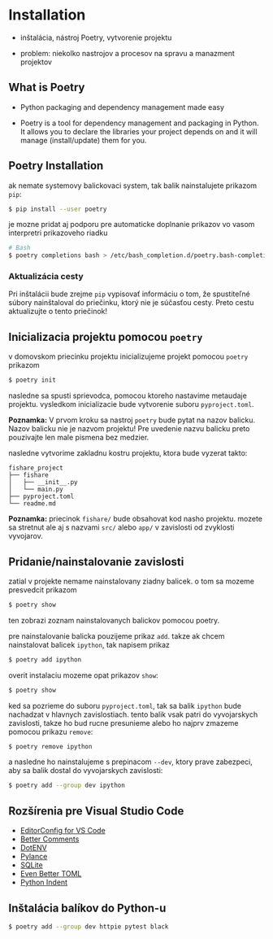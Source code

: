 # Installation

* inštalácia, nástroj Poetry, vytvorenie projektu

* problem: niekolko nastrojov a procesov na spravu a manazment projektov


## What is Poetry

* Python packaging and dependency management made easy

* Poetry is a tool for dependency management and packaging in Python. It allows you to declare the libraries your project depends on and it will manage (install/update) them for you.


## Poetry Installation

ak nemate systemovy balickovaci system, tak balik nainstalujete prikazom `pip`:

```bash
$ pip install --user poetry
```

je mozne pridat aj podporu pre automaticke doplnanie prikazov vo vasom interpretri prikazoveho riadku

```bash
# Bash
$ poetry completions bash > /etc/bash_completion.d/poetry.bash-completion
```


### Aktualizácia cesty

Pri inštalácii bude zrejme `pip` vypisovať informáciu o tom, že spustiteľné súbory nainštaloval do priečinku, ktorý nie je súčasťou cesty. Preto cestu aktualizujte o tento priečinok!


## Inicializacia projektu pomocou `poetry`

v domovskom priecinku projektu inicializujeme projekt pomocou `poetry` prikazom

```bash
$ poetry init
```

nasledne sa spusti sprievodca, pomocou ktoreho nastavime metaudaje projektu. vysledkom inicializacie bude vytvorenie suboru `pyproject.toml`.

**Poznamka:** V prvom kroku sa nastroj `poetry` bude pytat na nazov balicku. Nazov balicku nie je nazvom projektu! Pre uvedenie nazvu balicku preto pouzivajte len male pismena bez medzier.

nasledne vytvorime zakladnu kostru projektu, ktora bude vyzerat takto:

```
fishare_project
├── fishare
│   ├── __init__.py
│   └── main.py
├── pyproject.toml
└── readme.md
```

**Poznamka:** priecinok `fishare/` bude obsahovat kod nasho projektu. mozete sa stretnut ale aj s nazvami `src/` alebo `app/` v zavislosti od zvyklosti vyvojarov.


## Pridanie/nainstalovanie zavislosti

zatial v projekte nemame nainstalovany ziadny balicek. o tom sa mozeme presvedcit prikazom

```bash
$ poetry show
```

ten zobrazi zoznam nainstalovanych balickov pomocou poetry.

pre nainstalovanie balicka pouzijeme prikaz `add`. takze ak chcem nainstalovat balicek `ipython`, tak napisem prikaz

```bash
$ poetry add ipython
```

overit instalaciu mozeme opat prikazov `show`:

```bash
$ poetry show
```

ked sa pozrieme do suboru `pyproject.toml`, tak sa balik `ipython` bude nachadzat v hlavnych zavislostiach. tento balik vsak patri do vyvojarskych zavislosti, takze ho bud rucne presunieme alebo ho najprv zmazeme pomocou prikazu `remove`:

```bash
$ poetry remove ipython
```

a nasledne ho nainstalujeme s prepinacom `--dev`, ktory prave zabezpeci, aby sa balik dostal do vyvojarskych zavislosti:

```bash
$ poetry add --group dev ipython
```





<!--
## Vytvorenie projektu

Vytvorime prazdny projekt v IDE PyCharm, ktory bude typu _Pure Python_. Nastavime:

* nazov projektu na `fishare_project`
* cestu k projektu
* z moznosti interpreterov vyberieme volbu _Virtual Environment_
* nezaklikneme vytvorenie suboru `main.py`

Projekt sa vytvori automaticky a bude prazdny. To je pre nas odrazovy mostik na vytvorenie vlastnej kostry projektu.

**Poznamka:** Projekt sme nevytvarali pomocou nastroja `poetry` kvoli tomu, ze rozlicni ludia maju rozlicne prostredia, resp. rozlicne nakonfigurovane prostredie. Preto vytvorime prazdny projekt, nasledne nainstalujeme `poetry` a upravime nastavenia projektu, aby ho pouzival.


## Poetry Installation

najprv do nasho prostredia nainstalujeme balik `poetry`. to mozeme spravit cez `File` > `Settings` > `Project: fishare` > `Python Interpreter`
-->


## Rozšírenia pre Visual Studio Code

* [EditorConfig for VS Code](https://marketplace.visualstudio.com/items?itemName=EditorConfig.EditorConfig)
* [Better Comments](https://marketplace.visualstudio.com/items?itemName=aaron-bond.better-comments)
* [DotENV](https://marketplace.visualstudio.com/items?itemName=mikestead.dotenv)
* [Pylance](https://marketplace.visualstudio.com/items?itemName=ms-python.vscode-pylance)
* [SQLite](https://marketplace.visualstudio.com/items?itemName=alexcvzz.vscode-sqlite)
* [Even Better TOML](https://marketplace.visualstudio.com/items?itemName=tamasfe.even-better-toml)
* [Python Indent](https://marketplace.visualstudio.com/items?itemName=KevinRose.vsc-python-indent)


## Inštalácia balíkov do Python-u

```bash
$ poetry add --group dev httpie pytest black
```

